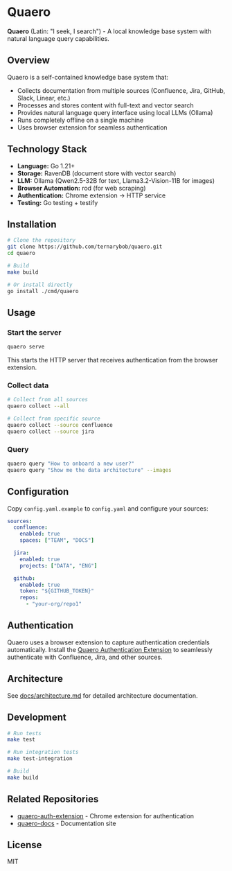 # Quaero

**Quaero** (Latin: "I seek, I search") - A local knowledge base system with natural language query capabilities.

## Overview

Quaero is a self-contained knowledge base system that:
- Collects documentation from multiple sources (Confluence, Jira, GitHub, Slack, Linear, etc.)
- Processes and stores content with full-text and vector search
- Provides natural language query interface using local LLMs (Ollama)
- Runs completely offline on a single machine
- Uses browser extension for seamless authentication

## Technology Stack

- **Language:** Go 1.21+
- **Storage:** RavenDB (document store with vector search)
- **LLM:** Ollama (Qwen2.5-32B for text, Llama3.2-Vision-11B for images)
- **Browser Automation:** rod (for web scraping)
- **Authentication:** Chrome extension → HTTP service
- **Testing:** Go testing + testify

## Installation

```bash
# Clone the repository
git clone https://github.com/ternarybob/quaero.git
cd quaero

# Build
make build

# Or install directly
go install ./cmd/quaero
```

## Usage

### Start the server

```bash
quaero serve
```

This starts the HTTP server that receives authentication from the browser extension.

### Collect data

```bash
# Collect from all sources
quaero collect --all

# Collect from specific source
quaero collect --source confluence
quaero collect --source jira
```

### Query

```bash
quaero query "How to onboard a new user?"
quaero query "Show me the data architecture" --images
```

## Configuration

Copy `config.yaml.example` to `config.yaml` and configure your sources:

```yaml
sources:
  confluence:
    enabled: true
    spaces: ["TEAM", "DOCS"]

  jira:
    enabled: true
    projects: ["DATA", "ENG"]

  github:
    enabled: true
    token: "${GITHUB_TOKEN}"
    repos:
      - "your-org/repo1"
```

## Authentication

Quaero uses a browser extension to capture authentication credentials automatically. Install the [Quaero Authentication Extension](https://github.com/ternarybob/quaero-auth-extension) to seamlessly authenticate with Confluence, Jira, and other sources.

## Architecture

See [docs/architecture.md](docs/architecture.md) for detailed architecture documentation.

## Development

```bash
# Run tests
make test

# Run integration tests
make test-integration

# Build
make build
```

## Related Repositories

- [quaero-auth-extension](https://github.com/ternarybob/quaero-auth-extension) - Chrome extension for authentication
- [quaero-docs](https://github.com/ternarybob/quaero-docs) - Documentation site

## License

MIT
